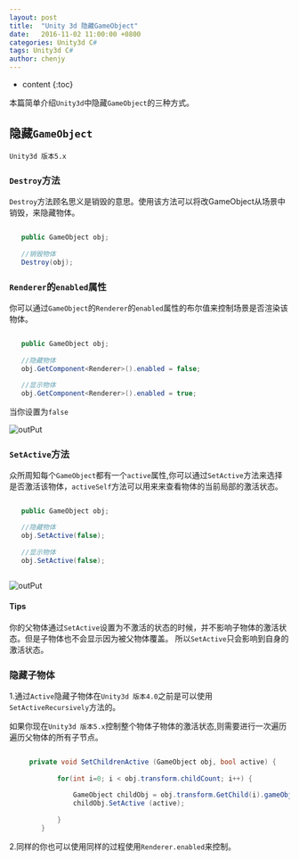 ```yaml
---
layout: post
title:  "Unity 3d 隐藏GameObject"
date:   2016-11-02 11:00:00 +0800
categories: Unity3d C#
tags: Unity3d C#
author: chenjy
---
```


* content
{:toc}


本篇简单介绍`Unity3d`中隐藏`GameObject`的三种方式。






## 隐藏`GameObject`

`Unity3d 版本5.x`

### `Destroy`方法

`Destroy`方法顾名思义是销毁的意思。使用该方法可以将改GameObject从场景中销毁，来隐藏物体。

```c#

   public GameObject obj;
   
   //销毁物体
   Destroy(obj);

```

### `Renderer`的`enabled`属性

你可以通过`GameObject`的`Renderer`的`enabled`属性的布尔值来控制场景是否渲染该物体。


```c#

   public GameObject obj;
   
   //隐藏物体
   obj.GetComponent<Renderer>().enabled = false;
   
   //显示物体
   obj.GetComponent<Renderer>().enabled = true;


```

当你设置为`false`

![outPut](http://ww3.sinaimg.cn/mw690/c584f169gw1f9i5xg9prwj207f047t8s.jpg)




### `SetActive`方法

众所周知每个`GameObject`都有一个`active`属性,你可以通过`SetActive`方法来选择是否激活该物体，`activeSelf`方法可以用来来查看物体的当前局部的激活状态。

```c#

   public GameObject obj;

   //隐藏物体
   obj.SetActive(false);
   
   //显示物体
   obj.SetActive(false);
   


```

![outPut](http://ww2.sinaimg.cn/mw690/c584f169gw1f9i5xgrwgjj20aw03wglq.jpg)


#### Tips

你的父物体通过`SetActive`设置为不激活的状态的时候，并不影响子物体的激活状态。但是子物体也不会显示因为被父物体覆盖。
所以`SetActive`只会影响到自身的激活状态。


### 隐藏子物体

1.通过`Active`隐藏子物体在`Unity3d 版本4.0`之前是可以使用`SetActiveRecursively`方法的。

如果你现在`Unity3d 版本5.x`控制整个物体子物体的激活状态,则需要进行一次遍历遍历父物体的所有子节点。


```c#

     private void SetChildrenActive (GameObject obj, bool active) {
     		
     		for(int i=0; i < obj.transform.childCount; i++) {
     			
     			GameObject childObj = obj.transform.GetChild(i).gameObject;
     			childObj.SetActive (active);
     			
     		}
     	}


```

2.同样的你也可以使用同样的过程使用`Renderer.enabled`来控制。








































